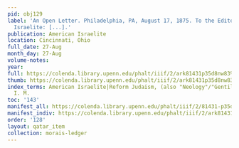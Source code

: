 ```yaml
---
pid: obj129
label: 'An Open Letter. Philadelphia, PA, August 17, 1875. To the Editor of the American
  Israelite: [...].'
publication: American Israelite
location: Cincinnati, Ohio
full_date: 27-Aug
month_day: 27-Aug
volume-notes:
year:
full: https://colenda.library.upenn.edu/phalt/iiif/2/ark81431p35d8nw83%2FSHA256E-s7560512--c943951df4a997d0ea66acf80d212c277ad358af483da0b2556d8ae92159858d.jpeg/full/3500,/0/default.jpg
thumb: https://colenda.library.upenn.edu/phalt/iiif/2/ark81431p35d8nw83%2FSHA256E-s7560512--c943951df4a997d0ea66acf80d212c277ad358af483da0b2556d8ae92159858d.jpeg/full/!200,200/0/default.jpg
index_terms: American Israelite|Reform Judaism, (also "Neology"/"Gentilism")|Wise,
  I. M.
toc: '143'
manifest_all: https://colenda.library.upenn.edu/phalt/iiif/2/81431-p35d8nw83/manifest
manifest_indiv: https://colenda.library.upenn.edu/phalt/iiif/2/ark81431p35d8nw83%2FSHA256E-s7560512--c943951df4a997d0ea66acf80d212c277ad358af483da0b2556d8ae92159858d.jpeg
order: '128'
layout: qatar_item
collection: morais-ledger
---
```

